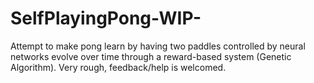 # SelfPlayingPong-WIP-
Attempt to make pong learn by having two paddles controlled by neural networks evolve over time through a reward-based system (Genetic Algorithm). Very rough, feedback/help is welcomed.
